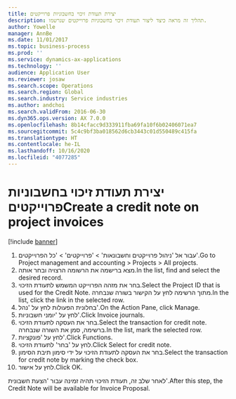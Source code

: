 ```yaml
---
title: יצירת תעודת זיכוי בחשבוניות פרוייקטים
description: תהליך זה מראה כיצד ליצור תעודת זיכוי בחשבוניות פרוייקטים שנרשמו.
author: Yowelle
manager: AnnBe
ms.date: 11/01/2017
ms.topic: business-process
ms.prod: ''
ms.service: dynamics-ax-applications
ms.technology: ''
audience: Application User
ms.reviewer: josaw
ms.search.scope: Operations
ms.search.region: Global
ms.search.industry: Service industries
ms.author: andchoi
ms.search.validFrom: 2016-06-30
ms.dyn365.ops.version: AX 7.0.0
ms.openlocfilehash: 8b14cfacc9d333911fba69fa10f6b02406071ea7
ms.sourcegitcommit: 5c4c9bf3ba018562d6cb3443c01d550489c415fa
ms.translationtype: HT
ms.contentlocale: he-IL
ms.lasthandoff: 10/16/2020
ms.locfileid: "4077285"
---
```

# <a name="create-a-credit-note-on-project-invoices"></a><span data-ttu-id="1e7db-103">יצירת תעודת זיכוי בחשבוניות פרוייקטים</span><span class="sxs-lookup"><span data-stu-id="1e7db-103">Create a credit note on project invoices</span></span>

[!include [banner](../../includes/banner.md)]

1. <span data-ttu-id="1e7db-104">עבור אל 'ניהול פרוייקטים וחשבונאות' > 'פרוייקטים' > 'כל הפרוייקטים'.</span><span class="sxs-lookup"><span data-stu-id="1e7db-104">Go to Project management and accounting > Projects > All projects.</span></span> 
2. <span data-ttu-id="1e7db-105">מצא ברישמה את הרשומה הרצויה ובחר אותה.</span><span class="sxs-lookup"><span data-stu-id="1e7db-105">In the list, find and select the desired record.</span></span> 
3. <span data-ttu-id="1e7db-106">בחר את מזהה הפרוייקט המשמש לתעודת הזיכוי.</span><span class="sxs-lookup"><span data-stu-id="1e7db-106">Select the Project ID that is used for the Credit Note.</span></span> <span data-ttu-id="1e7db-107">מתוך הרשימה לחץ על הקישור בשורה שנבחרה.</span><span class="sxs-lookup"><span data-stu-id="1e7db-107">In the list, click the link in the selected row.</span></span> 
4. <span data-ttu-id="1e7db-108">בחלונית הפעולות לחץ על 'נהל'.</span><span class="sxs-lookup"><span data-stu-id="1e7db-108">On the Action Pane, click Manage.</span></span> 
5. <span data-ttu-id="1e7db-109">לחץ על 'יומני חשבוניות'.</span><span class="sxs-lookup"><span data-stu-id="1e7db-109">Click Invoice journals.</span></span> 
6. <span data-ttu-id="1e7db-110">בחר את העסקה לתעודת הזיכוי.</span><span class="sxs-lookup"><span data-stu-id="1e7db-110">Select the transaction for credit note.</span></span> <span data-ttu-id="1e7db-111">ברשימה, סמן את השורה שנבחרה.</span><span class="sxs-lookup"><span data-stu-id="1e7db-111">In the list, mark the selected row.</span></span> 
7. <span data-ttu-id="1e7db-112">לחץ על 'פונקציות'.</span><span class="sxs-lookup"><span data-stu-id="1e7db-112">Click Functions.</span></span> 
8. <span data-ttu-id="1e7db-113">לחץ על 'בחר' לתעודת הזיכוי.</span><span class="sxs-lookup"><span data-stu-id="1e7db-113">Click Select for credit note.</span></span> 
9. <span data-ttu-id="1e7db-114">בחר את העסקה לתעודת הזיכוי על ידי סימון תיבת הסימון.</span><span class="sxs-lookup"><span data-stu-id="1e7db-114">Select the transaction for credit note by marking the check box.</span></span>
10. <span data-ttu-id="1e7db-115">לחץ על אישור.</span><span class="sxs-lookup"><span data-stu-id="1e7db-115">Click OK.</span></span> 

<span data-ttu-id="1e7db-116">לאחר שלב זה, תעודת הזיכוי תהיה זמינה עבור 'הצעת חשבונית'.</span><span class="sxs-lookup"><span data-stu-id="1e7db-116">After this step, the Credit Note will be available for Invoice Proposal.</span></span>
